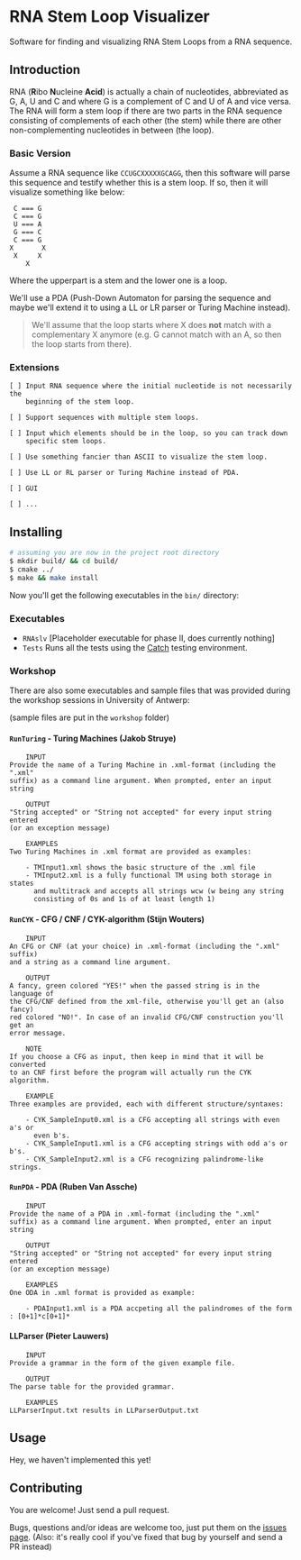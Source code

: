RNA Stem Loop Visualizer
========================

Software for finding and visualizing RNA Stem Loops from a RNA sequence.

## Introduction
RNA (**R**ibo **N**ucleine **Acid**) is actually a chain of nucleotides,
abbreviated as G, A, U and C and where G is a complement of C and U of A and
vice versa. The RNA will form a stem loop if there are two parts in the RNA
sequence consisting of complements of each other (the stem) while there are
other non-complementing nucleotides in between (the loop).

### Basic Version
Assume a RNA sequence like `CCUGCXXXXXGCAGG`, then this software will parse
this sequence and testify whether this is a stem loop. If so, then it will
visualize something like below:
```
 C === G
 C === G
 U === A
 G === C
 C === G
X       X
 X     X
    X
```
Where the upperpart is a stem and the lower one is a loop.

We'll use a PDA (Push-Down Automaton for parsing the sequence and maybe
we'll extend it to using a LL or LR parser or Turing Machine instead).

> We'll assume that the loop starts where X does **not** match with a
> complementary X anymore (e.g. G cannot match with an A, so then the loop
> starts from there).

### Extensions
```
[ ] Input RNA sequence where the initial nucleotide is not necessarily the
    beginning of the stem loop.

[ ] Support sequences with multiple stem loops.

[ ] Input which elements should be in the loop, so you can track down
    specific stem loops.

[ ] Use something fancier than ASCII to visualize the stem loop.

[ ] Use LL or RL parser or Turing Machine instead of PDA.

[ ] GUI

[ ] ...
```

## Installing
```sh
# assuming you are now in the project root directory
$ mkdir build/ && cd build/
$ cmake ../
$ make && make install
```

Now you'll get the following executables in the `bin/` directory:

### Executables

- `RNAslv` [Placeholder executable for phase II, does currently nothing]
- `Tests` Runs all the tests using the [Catch](https://github.com/philsquared/Catch) 
  testing environment.

### Workshop
There are also some executables and sample files that was provided during the 
workshop sessions in University of Antwerp:

(sample files are put in the `workshop` folder)

#### `RunTuring` - Turing Machines (Jakob Struye)
```
    INPUT 
Provide the name of a Turing Machine in .xml-format (including the ".xml" 
suffix) as a command line argument. When prompted, enter an input string

    OUTPUT
"String accepted" or "String not accepted" for every input string entered 
(or an exception message)

    EXAMPLES
Two Turing Machines in .xml format are provided as examples:

    - TMInput1.xml shows the basic structure of the .xml file
    - TMInput2.xml is a fully functional TM using both storage in states 
      and multitrack and accepts all strings wcw (w being any string 
      consisting of 0s and 1s of at least length 1)
```

#### `RunCYK` - CFG / CNF / CYK-algorithm (Stijn Wouters)
```
    INPUT
An CFG or CNF (at your choice) in .xml-format (including the ".xml" suffix)
and a string as a command line argument.

    OUTPUT
A fancy, green colored "YES!" when the passed string is in the language of
the CFG/CNF defined from the xml-file, otherwise you'll get an (also fancy)
red colored "NO!". In case of an invalid CFG/CNF construction you'll get an 
error message.

    NOTE
If you choose a CFG as input, then keep in mind that it will be converted
to an CNF first before the program will actually run the CYK algorithm.

    EXAMPLE
Three examples are provided, each with different structure/syntaxes:

    - CYK_SampleInput0.xml is a CFG accepting all strings with even a's or
      even b's.
    - CYK_SampleInput1.xml is a CFG accepting strings with odd a's or b's.
    - CYK_SampleInput2.xml is a CFG recognizing palindrome-like strings.
```

#### `RunPDA` - PDA (Ruben Van Assche)
```
    INPUT 
Provide the name of a PDA in .xml-format (including the ".xml" 
suffix) as a command line argument. When prompted, enter an input string

    OUTPUT
"String accepted" or "String not accepted" for every input string entered 
(or an exception message)

    EXAMPLES
One ODA in .xml format is provided as example:

    - PDAInput1.xml is a PDA accpeting all the palindromes of the form : [0+1]*c[0+1]*
```

#### LLParser (Pieter Lauwers)
```
    INPUT
Provide a grammar in the form of the given example file.

    OUTPUT
The parse table for the provided grammar.

    EXAMPLES
LLParserInput.txt results in LLParserOutput.txt
```

## Usage
Hey, we haven't implemented this yet!

## Contributing
You are welcome! Just send a pull request.

Bugs, questions and/or ideas are welcome too, just put them on the [issues page](https://github.com/rubenvanassche/RNA-Stem-Loop-Visualizer/issues).
(Also: it's really cool if you've fixed that bug by yourself and send a PR
instead)

